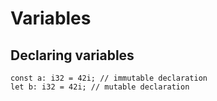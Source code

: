 # Variables

## Declaring variables

``` scot
const a: i32 = 42i; // immutable declaration
let b: i32 = 42i; // mutable declaration
```
